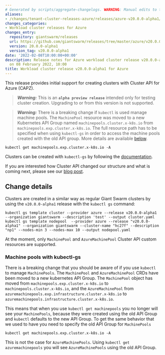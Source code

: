 ```yaml
---
# Generated by scripts/aggregate-changelogs. WARNING: Manual edits to this files will be overwritten.
aliases:
- /changes/tenant-cluster-releases-azure/releases/azure-v20.0.0-alpha1/
changes_categories:
- Workload cluster releases for Azure
changes_entry:
  repository: giantswarm/releases
  url: https://github.com/giantswarm/releases/tree/master/azure/v20.0.0-alpha1
  version: 20.0.0-alpha1
  version_tag: v20.0.0-alpha1
date: '2022-02-08T10:00:00+00:00'
description: Release notes for Azure workload cluster release v20.0.0-alpha1, published
  on 08 February 2022, 10:00
title: Workload cluster release v20.0.0-alpha1 for Azure
---
```


This release provides initial support for creating clusters with Cluster API for Azure (CAPZ).

> **_Warning:_** This is an **`alpha preview release`** intended only for testing cluster creation. Upgrading to or from this version is not supported.

> **_Warning:_** There is a breaking change if `kubectl` is used manage machine pools. The `MachinePool` resource was moved to a new Kubernetes API Group named `machinepools.cluster.x-k8s.io` from `machinepools.exp.cluster.x-k8s.io`. The full resource path has to be specified when using `kubectl-gs` in order to access the machine pools created with the old API group. More details are available [below](#machine-pools-with-kubectl-gs).

```
kubectl get machinepools.exp.cluster.x-k8s.io -A
```

Clusters can be created with `kubectl-gs` by following the [documentation](https://docs.giantswarm.io/use-the-api/kubectl-gs/template-cluster/#flags-capz).

If you are interested how Cluster API changed our structure and what is coming next, please see our [blog post](https://www.giantswarm.io/blog/a-phoenix-rising-from-cluster-api).

## Change details

Clusters are created in a similar way as regular Giant Swarm clusters by using the `v20.0.0-alpha1` release with the `kubectl gs` command:

```
kubectl gs template cluster --provider azure --release v20.0.0-alpha1 --organization giantswarm --description 'test' --output cluster.yaml
kubectl gs template nodepool  --provider azure --release "v20.0.0-alpha1" --organization giantswarm --cluster-name "hc27f" --description "np1" --nodes-min 3 --nodes-max 10 --output nodepool.yaml
```

At the moment, only `MachinePool` and `AzureMachinePool` Cluster API custom resources are supported.

### Machine pools with kubectl-gs

There is a breaking change that you should be aware of if you use `kubectl` to manage `MachinePools`.
The `MachinePool` and `AzureMachinePool` CRDs have been moved to a new kubernetes API Group.
The `MachinePool` object has moved from `machinepools.exp.cluster.x-k8s.io` to `machinepools.cluster.x-k8s.io`, and the `AzureMachinePool` from `azuremachinepools.exp.infrastructure.cluster.x-k8s.io` to `azuremachinepools.infrastructure.cluster.x-k8s.io`.

This means that when you use `kubectl get machinepools` you no longer will see your `MachinePools`, because they were created using the old API Group and `kubectl` defaults to the new API Group.
To get the same behavior that we used to have you need to specify the old API Group for `MachinePools`

```
kubectl get machinepools.exp.cluster.x-k8s.io -A
```

This is not the case for `AzureMachinePools`. Using `kubectl get azuremachinepools` you will see `AzureMachinePools` using the old API Group.
